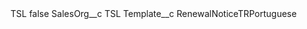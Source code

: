 <?xml version="1.0" encoding="UTF-8"?>
<CustomMetadata xmlns="http://soap.sforce.com/2006/04/metadata" xmlns:xsi="http://www.w3.org/2001/XMLSchema-instance" xmlns:xsd="http://www.w3.org/2001/XMLSchema">
    <label>TSL</label>
    <protected>false</protected>
    <values>
        <field>SalesOrg__c</field>
        <value xsi:type="xsd:string">TSL</value>
    </values>
    <values>
        <field>Template__c</field>
        <value xsi:type="xsd:string">RenewalNoticeTRPortuguese</value>
    </values>
</CustomMetadata>
